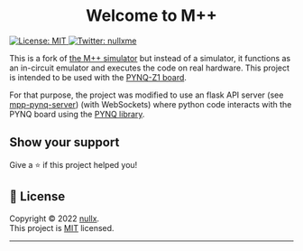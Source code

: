<h1 align="center">Welcome to M++</h1>
<p>
  <a href="https://opensource.org/licenses/MIT" target="_blank">
    <img alt="License: MIT" src="https://img.shields.io/badge/License-MIT-yellow.svg" />
  </a>
  <a href="https://twitter.com/nullxme" target="_blank">
    <img alt="Twitter: nullxme" src="https://img.shields.io/twitter/follow/nullxme.svg?style=social" />
  </a>
</p>


This is a fork of [the M++ simulator](https://github.com/nullxx/mpp) but instead of a simulator, it functions as an in-circuit emulator and executes the code on real hardware. This project is intended to be used with the [PYNQ-Z1 board](https://store.digilentinc.com/pynq-z1-python-productivity-for-zynq-7000-arm-fpga-soc/).

For that purpose, the project was modified to use an flask API server (see [mpp-pynq-server](mpp-pynq-server)) (with WebSockets) where python code interacts with the PYNQ board using the [PYNQ library](https://pynq.readthedocs.io/en/v2.6.1/index.html). 

## Show your support

Give a ⭐️ if this project helped you!

## 📝 License

Copyright © 2022 [nullx](https://github.com/nullxx).<br />
This project is [MIT](https://opensource.org/licenses/MIT) licensed.

***
